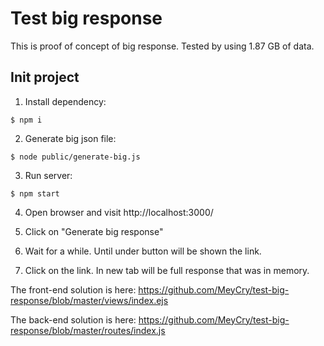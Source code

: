 Test big response
=================

This is proof of concept of big response. Tested by using 1.87 GB of data.

## Init project

1) Install dependency:
```
$ npm i
```

2) Generate big json file:
```
$ node public/generate-big.js
```

3) Run server:
```
$ npm start
```

4) Open browser and visit http://localhost:3000/

5) Click on "Generate big response"

6) Wait for a while. Until under button will be shown the link.

7) Click on the link. In new tab will be full response that was in memory.

The front-end solution is here: https://github.com/MeyCry/test-big-response/blob/master/views/index.ejs

The back-end solution is here: https://github.com/MeyCry/test-big-response/blob/master/routes/index.js
